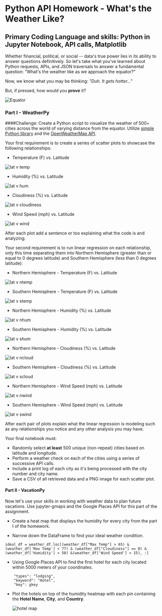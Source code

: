 # Python API Homework - What's the Weather Like?

## Primary Coding Language and skills: Python in Jupyter Notebook, API calls, Matplotlib

Whether financial, political, or social -- data's true power lies in its ability to answer questions definitively. So let's take what you've learned about Python requests, APIs, and JSON traversals to answer a fundamental question: "What's the weather like as we approach the equator?"

Now, we know what you may be thinking: _"Duh. It gets hotter..."_

But, if pressed, how would you **prove** it?

![Equator](Images/equatorsign.png)

### Part I - WeatherPy
####Challenge:
Create a Python script to visualize the weather of 500+ cities across the world of varying distance from the equator. Utilize [simple Python library](https://pypi.python.org/pypi/citipy) and the [OpenWeatherMap API](https://openweathermap.org/api).

Your first requirement is to create a series of scatter plots to showcase the following relationships:

* Temperature (F) vs. Latitude

![lat v temp](https://github.com/tanazimmer/PythonAPI-Challenge/blob/master/output_data/lat_v_maxtemp.png)
* Humidity (%) vs. Latitude

![lat v hum](https://github.com/tanazimmer/PythonAPI-Challenge/blob/master/output_data/lat_v_humidity.png)
* Cloudiness (%) vs. Latitude

![lat v cloudiness](https://github.com/tanazimmer/PythonAPI-Challenge/blob/master/output_data/lat_v_cloudiness.png)
* Wind Speed (mph) vs. Latitude

![lat v wind](https://github.com/tanazimmer/PythonAPI-Challenge/blob/master/output_data/lat_v_wind.png)

After each plot add a sentence or too explaining what the code is and analyzing.

Your second requirement is to run linear regression on each relationship, only this time separating them into Northern Hemisphere (greater than or equal to 0 degrees latitude) and Southern Hemisphere (less than 0 degrees latitude):

* Northern Hemisphere - Temperature (F) vs. Latitude

![lat v ntemp](https://github.com/tanazimmer/PythonAPI-Challenge/blob/master/output_data/lat_v_temp_northern.png)
* Southern Hemisphere - Temperature (F) vs. Latitude

![lat v stemp](https://github.com/tanazimmer/PythonAPI-Challenge/blob/master/output_data/lat_v_temp_southern.png)
* Northern Hemisphere - Humidity (%) vs. Latitude

![lat v nhum](https://github.com/tanazimmer/PythonAPI-Challenge/blob/master/output_data/lat_v_hum_northern.png)
* Southern Hemisphere - Humidity (%) vs. Latitude

![lat v shum](https://github.com/tanazimmer/PythonAPI-Challenge/blob/master/output_data/lat_v_hum_southern.png)
* Northern Hemisphere - Cloudiness (%) vs. Latitude

![lat v ncloud](https://github.com/tanazimmer/PythonAPI-Challenge/blob/master/output_data/lat_v_cloud_northern.png)
* Southern Hemisphere - Cloudiness (%) vs. Latitude

![lat v scloud](https://github.com/tanazimmer/PythonAPI-Challenge/blob/master/output_data/lat_v_cloud_southern.png)
* Northern Hemisphere - Wind Speed (mph) vs. Latitude

![lat v nwind](https://github.com/tanazimmer/PythonAPI-Challenge/blob/master/output_data/lat_v_wind_northern.png)
* Southern Hemisphere - Wind Speed (mph) vs. Latitude

![lat v swind](https://github.com/tanazimmer/PythonAPI-Challenge/blob/master/output_data/lat_v_wind_southern.png)

After each pair of plots explain what the linear regression is modeling such as any relationships you notice and any other analysis you may have.

Your final notebook must:

* Randomly select **at least** 500 unique (non-repeat) cities based on latitude and longitude.
* Perform a weather check on each of the cities using a series of successive API calls.
* Include a print log of each city as it's being processed with the city number and city name.
* Save a CSV of all retrieved data and a PNG image for each scatter plot.

#### Part II - VacationPy

Now let's use your skills in working with weather data to plan future vacations. Use jupyter-gmaps and the Google Places API for this part of the assignment.

* Create a heat map that displays the humidity for every city from the part I of the homework.

* Narrow down the DataFrame to find your ideal weather condition.
```
ideal_df = weather_df.loc[(weather_df["Max Temp"] > 65) & (weather_df['Max Temp'] < 77) & (weather_df["Cloudiness"] == 0) & (weather_df['Humidity'] < 50) &(weather_df['Wind Speed'] < 15), :]
```

* Using Google Places API to find the first hotel for each city located within 5000 meters of your coordinates.
```  "radius": 5000,
    "types": "lodging",
    "keyword": "Hotel",
    "key": gkey
```
    
* Plot the hotels on top of the humidity heatmap with each pin containing the **Hotel Name**, **City**, and **Country**.

  ![hotel map](https://github.com/tanazimmer/PythonAPI-Challenge/blob/master/Images/heatmap_with_markers.jpg)

